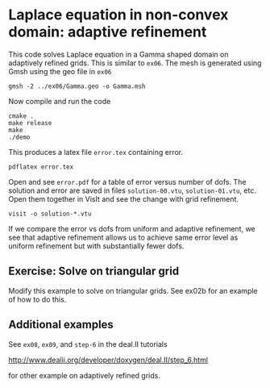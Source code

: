 # Laplace equation in non-convex domain: adaptive refinement

This code solves Laplace equation in a Gamma shaped domain on adaptively refined grids. This is similar to `ex06`. The mesh is generated using Gmsh using the geo file in `ex06`

```shell
gmsh -2 ../ex06/Gamma.geo -o Gamma.msh
```

Now compile and run the code

```shell
cmake .
make release
make
./demo
```

This produces a latex file `error.tex` containing error.

```shell
pdflatex error.tex
```

Open and see `error.pdf` for a table of error versus number of dofs. The solution and error are saved in files `solution-00.vtu`, `solution-01.vtu`, etc. Open them together in VisIt and see the change with grid refinement.

```shell
visit -o solution-*.vtu
```

If we compare the error vs dofs from uniform and adaptive refinement, we see that adaptive refinement allows us to achieve same error level as uniform refinement but with substantially fewer dofs.

## Exercise: Solve on triangular grid

Modify this example to solve on triangular grids. See ex02b for an example of how to do this.

## Additional examples

See `ex08`, `ex09`, and `step-6` in the deal.II tutorials

http://www.dealii.org/developer/doxygen/deal.II/step_6.html

for other example on adaptively refined grids.
